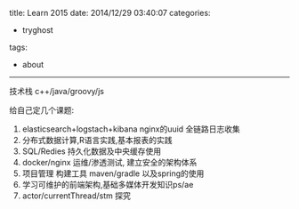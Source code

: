 title: Learn 2015
date: 2014/12/29 03:40:07
categories:
 - tryghost

tags:
 - about 



---

技术栈 c++/java/groovy/js

给自己定几个课题:

 1. elasticsearch+logstach+kibana  nginx的uuid  全链路日志收集
 2. 分布式数据计算,R语言实践,基本报表的实践
 3. SQL/Redies  持久化数据及中央缓存使用
 4. docker/nginx 运维/渗透测试, 建立安全的架构体系
 5. 项目管理 构建工具 maven/gradle 以及spring的使用
 6. 学习可维护的前端架构,基础多媒体开发知识ps/ae
 7. actor/currentThread/stm 探究




